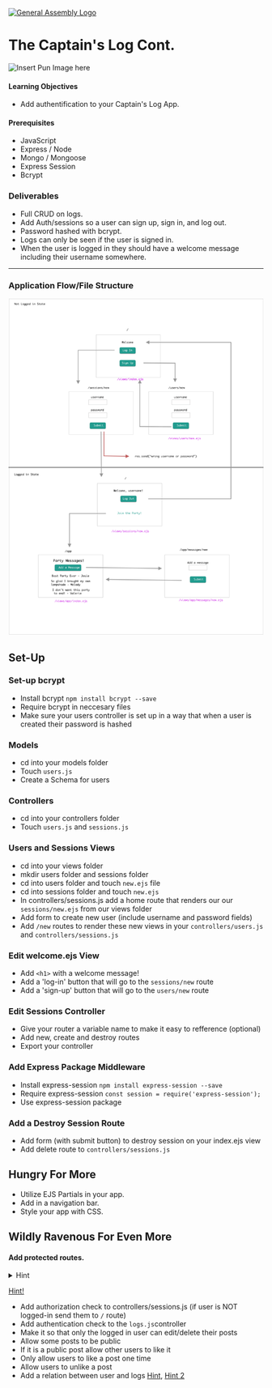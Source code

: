 [![General Assembly Logo](/ga_cog.png)](https://generalassemb.ly)

# The Captain's Log Cont.

![Insert Pun Image here](https://i.imgflip.com/2174sq.jpg)

#### Learning Objectives

- Add authentification to your Captain's Log App. 

#### Prerequisites

- JavaScript
- Express / Node 
- Mongo / Mongoose
- Express Session
- Bcrypt 

### Deliverables

- Full CRUD on logs.
- Add Auth/sessions so a user can sign up, sign in, and log out.
- Password hashed with bcrypt.
- Logs can only be seen if the user is signed in.
- When the user is logged in they should have a welcome message including their username somewhere.

---


### Application Flow/File Structure

![express auth png](express_auth.png)

## Set-Up


### Set-up bcrypt 

- Install bcrypt
`npm install bcrypt --save`
- Require bcrypt in neccesary files
- Make sure your users controller is set up in a way that when a user is created their password is hashed

### Models 
- cd into your models folder
- Touch `users.js` 
- Create a Schema for users

### Controllers
- cd into your controllers folder
- Touch `users.js` and `sessions.js`

### Users and Sessions Views 
- cd into your views folder 
- mkdir users folder and sessions folder 
- cd into users folder and touch `new.ejs` file 
- cd into sessions folder and touch `new.ejs`
- In controllers/sessions.js add a home route that renders our our `sessions/new.ejs` from our views folder 
- Add form to create new user (include username and password fields)
- Add `/new` routes to render these new views in your `controllers/users.js` and `controllers/sessions.js`

### Edit welcome.ejs View 
- Add `<h1>` with a welcome message! 
- Add a 'log-in' button that will go to the `sessions/new` route 
- Add a 'sign-up' button that will go to the `users/new` route 

### Edit Sessions Controller 
- Give your router a variable name to make it easy to refference (optional)
- Add new, create and destroy routes 
- Export your controller 

### Add Express Package Middleware 

- Install express-session
`npm install express-session --save`
- Require express-session
`const session = require('express-session');`
- Use express-session package 


### Add a Destroy Session Route
- Add form (with submit button) to destroy session on your index.ejs view
- Add delete route to `controllers/sessions.js`

## Hungry For More 
- Utilize EJS Partials in your app.
- Add in a navigation bar.
- Style your app with CSS.


## Wildly Ravenous For Even More 
#### Add protected routes. 

<details><summary>Hint</summary>

![](https://i.imgur.com/nhE1RUM.png)

</details>

[Hint!](https://git.generalassemb.ly/Software-Engineering-Immersive-Remote/SEIR-Stitch/blob/master/unit_2/w06d05/instructor_notes/code-along/BONUSREADME4.md)
- Add authorization check to controllers/sessions.js (if user is NOT logged-in send them to `/` route)
- Add authentication check to the `logs.js`controller
- Make it so that only the logged in user can edit/delete their posts
- Allow some posts to be public
- If it is a public post allow other users to like it
- Only allow users to like a post one time
- Allow users to unlike a post
- Add a relation between user and logs [Hint](https://mongoosejs.com/docs/populate.html), [Hint 2](https://git.generalassemb.ly/Software-Engineering-Immersive-Remote/SEIR-Avocado-Toast/tree/master/unit_2/w06d02/instructor_notes)

